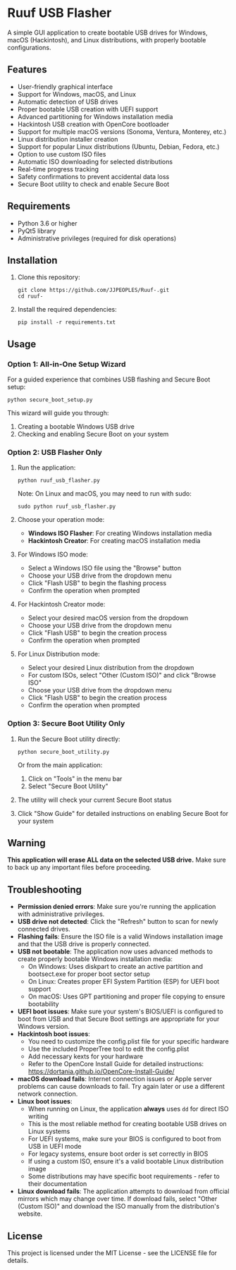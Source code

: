# Ruuf USB Flasher

A simple GUI application to create bootable USB drives for Windows, macOS (Hackintosh), and Linux distributions, with properly bootable configurations.

## Features

- User-friendly graphical interface
- Support for Windows, macOS, and Linux
- Automatic detection of USB drives
- Proper bootable USB creation with UEFI support
- Advanced partitioning for Windows installation media
- Hackintosh USB creation with OpenCore bootloader
- Support for multiple macOS versions (Sonoma, Ventura, Monterey, etc.)
- Linux distribution installer creation
- Support for popular Linux distributions (Ubuntu, Debian, Fedora, etc.)
- Option to use custom ISO files
- Automatic ISO downloading for selected distributions
- Real-time progress tracking
- Safety confirmations to prevent accidental data loss
- Secure Boot utility to check and enable Secure Boot

## Requirements

- Python 3.6 or higher
- PyQt5 library
- Administrative privileges (required for disk operations)

## Installation

1. Clone this repository:
   ```
   git clone https://github.com/JJPEOPLES/Ruuf-.git
   cd ruuf-
   ```

2. Install the required dependencies:
   ```
   pip install -r requirements.txt
   ```

## Usage

### Option 1: All-in-One Setup Wizard

For a guided experience that combines USB flashing and Secure Boot setup:

```
python secure_boot_setup.py
```

This wizard will guide you through:
1. Creating a bootable Windows USB drive
2. Checking and enabling Secure Boot on your system

### Option 2: USB Flasher Only

1. Run the application:
   ```
   python ruuf_usb_flasher.py
   ```

   Note: On Linux and macOS, you may need to run with sudo:
   ```
   sudo python ruuf_usb_flasher.py
   ```

2. Choose your operation mode:
   - **Windows ISO Flasher**: For creating Windows installation media
   - **Hackintosh Creator**: For creating macOS installation media

3. For Windows ISO mode:
   - Select a Windows ISO file using the "Browse" button
   - Choose your USB drive from the dropdown menu
   - Click "Flash USB" to begin the flashing process
   - Confirm the operation when prompted

4. For Hackintosh Creator mode:
   - Select your desired macOS version from the dropdown
   - Choose your USB drive from the dropdown menu
   - Click "Flash USB" to begin the creation process
   - Confirm the operation when prompted

5. For Linux Distribution mode:
   - Select your desired Linux distribution from the dropdown
   - For custom ISOs, select "Other (Custom ISO)" and click "Browse ISO"
   - Choose your USB drive from the dropdown menu
   - Click "Flash USB" to begin the creation process
   - Confirm the operation when prompted

### Option 3: Secure Boot Utility Only

1. Run the Secure Boot utility directly:
   ```
   python secure_boot_utility.py
   ```

   Or from the main application:
   1. Click on "Tools" in the menu bar
   2. Select "Secure Boot Utility"

2. The utility will check your current Secure Boot status
3. Click "Show Guide" for detailed instructions on enabling Secure Boot for your system

## Warning

**This application will erase ALL data on the selected USB drive.** Make sure to back up any important files before proceeding.

## Troubleshooting

- **Permission denied errors**: Make sure you're running the application with administrative privileges.
- **USB drive not detected**: Click the "Refresh" button to scan for newly connected drives.
- **Flashing fails**: Ensure the ISO file is a valid Windows installation image and that the USB drive is properly connected.
- **USB not bootable**: The application now uses advanced methods to create properly bootable Windows installation media:
  - On Windows: Uses diskpart to create an active partition and bootsect.exe for proper boot sector setup
  - On Linux: Creates proper EFI System Partition (ESP) for UEFI boot support
  - On macOS: Uses GPT partitioning and proper file copying to ensure bootability
- **UEFI boot issues**: Make sure your system's BIOS/UEFI is configured to boot from USB and that Secure Boot settings are appropriate for your Windows version.
- **Hackintosh boot issues**:
  - You need to customize the config.plist file for your specific hardware
  - Use the included ProperTree tool to edit the config.plist
  - Add necessary kexts for your hardware
  - Refer to the OpenCore Install Guide for detailed instructions: https://dortania.github.io/OpenCore-Install-Guide/
- **macOS download fails**: Internet connection issues or Apple server problems can cause downloads to fail. Try again later or use a different network connection.
- **Linux boot issues**:
  - When running on Linux, the application **always** uses `dd` for direct ISO writing
  - This is the most reliable method for creating bootable USB drives on Linux systems
  - For UEFI systems, make sure your BIOS is configured to boot from USB in UEFI mode
  - For legacy systems, ensure boot order is set correctly in BIOS
  - If using a custom ISO, ensure it's a valid bootable Linux distribution image
  - Some distributions may have specific boot requirements - refer to their documentation
- **Linux download fails**: The application attempts to download from official mirrors which may change over time. If download fails, select "Other (Custom ISO)" and download the ISO manually from the distribution's website.

## License

This project is licensed under the MIT License - see the LICENSE file for details.
